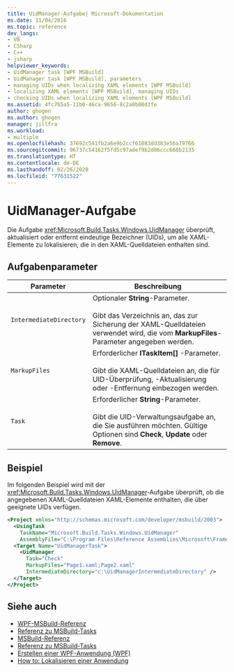 ```yaml
---
title: UidManager-Aufgabe| Microsoft-Dokumentation
ms.date: 11/04/2016
ms.topic: reference
dev_langs:
- VB
- CSharp
- C++
- jsharp
helpviewer_keywords:
- UidManager task [WPF MSBuild]
- UidManager task [WPF MSBuild], parameters
- managing UIDs when localizing XAML elements [WPF MSBuild]
- localizing XAML elements [WPF MSBuild], managing UIDs
- checking UIDs when localizing XAML elements [WPF MSBuild]
ms.assetid: 4fc7b5a5-11b0-46ca-9656-8c2a0b08d1fe
author: ghogen
ms.author: ghogen
manager: jillfra
ms.workload:
- multiple
ms.openlocfilehash: 37692c541fb2a6e9b2ccf61083dd383e56a79766
ms.sourcegitcommit: 96737c54162f5fd5c97adef9b2d86ccc660b2135
ms.translationtype: HT
ms.contentlocale: de-DE
ms.lasthandoff: 02/26/2020
ms.locfileid: "77631522"
---
```

# <a name="uidmanager-task"></a>UidManager-Aufgabe

Die Aufgabe <xref:Microsoft.Build.Tasks.Windows.UidManager> überprüft, aktualisiert oder entfernt eindeutige Bezeichner (UIDs), um alle XAML-Elemente zu lokalisieren, die in den XAML-Quelldateien enthalten sind.

## <a name="task-parameters"></a>Aufgabenparameter

| Parameter | Beschreibung |
|-------------------------| - |
| `IntermediateDirectory` | Optionaler **String**-Parameter.<br /><br /> Gibt das Verzeichnis an, das zur Sicherung der XAML-Quelldateien verwendet wird, die vom **MarkupFiles**-Parameter angegeben werden. |
| `MarkupFiles` | Erforderlicher **ITaskItem[]** -Parameter.<br /><br /> Gibt die XAML-Quelldateien an, die für UID-Überprüfung, -Aktualisierung oder -Entfernung einbezogen werden. |
| `Task` | Erforderlicher **String**-Parameter.<br /><br /> Gibt die UID-Verwaltungsaufgabe an, die Sie ausführen möchten. Gültige Optionen sind **Check**, **Update** oder **Remove**. |

## <a name="example"></a>Beispiel

 Im folgenden Beispiel wird mit der <xref:Microsoft.Build.Tasks.Windows.UidManager>-Aufgabe überprüft, ob die angegebenen XAML-Quelldateien XAML-Elemente enthalten, die über geeignete UIDs verfügen.

```xml
<Project xmlns="http://schemas.microsoft.com/developer/msbuild/2003">
  <UsingTask
    TaskName="Microsoft.Build.Tasks.Windows.UidManager"
    AssemblyFile="C:\Program Files\Reference Assemblies\Microsoft\Framework\v3.0\PresentationBuildTasks.dll" />
  <Target Name="UidManagerTask">
    <UidManager
      Task="Check"
      MarkupFiles="Page1.xaml;Page2.xaml"
      IntermediateDirectory="c:\UidManagerIntermediateDirectory" />
  </Target>
</Project>
```

## <a name="see-also"></a>Siehe auch

- [WPF-MSBuild-Referenz](../msbuild/wpf-msbuild-reference.md)
- [Referenz zu MSBuild-Tasks](../msbuild/wpf-msbuild-task-reference.md)
- [MSBuild-Referenz](../msbuild/msbuild-reference.md)
- [Referenz zu MSBuild-Tasks](../msbuild/msbuild-task-reference.md)
- [Erstellen einer WPF-Anwendung (WPF)](/dotnet/framework/wpf/app-development/building-a-wpf-application-wpf)
- [How to: Lokalisieren einer Anwendung](/dotnet/framework/wpf/advanced/how-to-localize-an-application)